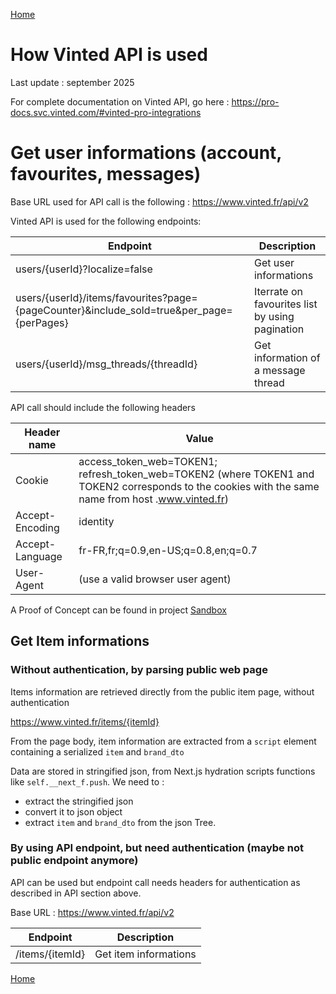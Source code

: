 [Home](../README.md)

# How Vinted API is used

Last update : september 2025

For complete documentation on Vinted API, go here : https://pro-docs.svc.vinted.com/#vinted-pro-integrations

# Get user informations (account, favourites, messages)
Base URL used for API call is the following : https://www.vinted.fr/api/v2

Vinted API is used for the following endpoints:

| Endpoint |  Description
|----------|------------------------
| users/{userId}?localize=false | Get user informations
| users/{userId}/items/favourites?page={pageCounter}&include_sold=true&per_page={perPages} | Iterrate on favourites list by using pagination
| users/{userId}/msg_threads/{threadId} | Get information of a message thread

API call should include the following headers

| Header name | Value
|-------------|----------------
| Cookie      | access_token_web=TOKEN1; refresh_token_web=TOKEN2 (where TOKEN1 and TOKEN2 corresponds to the cookies with the same name from host .www.vinted.fr)
| Accept-Encoding | identity |
| Accept-Language | fr-FR,fr;q=0.9,en-US;q=0.8,en;q=0.7 |
| User-Agent | (use a valid browser user agent) |

A Proof of Concept can be found in project [Sandbox](../src/Sandbox)

## Get Item informations

### Without authentication, by parsing public web page
Items information are retrieved directly from the public item page, without authentication

https://www.vinted.fr/items/{itemId}

From the page body, item information are extracted from a `script` element containing a serialized `item` and `brand_dto`

Data are stored in stringified json, from Next.js hydration scripts functions like `self.__next_f.push`. We need to :
- extract the stringified json
- convert it to json object
- extract `item` and `brand_dto` from the json Tree.

### By using API endpoint, but need authentication (maybe not public endpoint anymore)
API can be used but endpoint call needs headers for authentication as described in API section above.

Base URL : https://www.vinted.fr/api/v2

| Endpoint | Description
|----------|------------
| /items/{itemId} | Get item informations

[Home](../README.md)